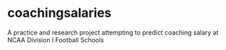# coachingsalaries
A practice and research project attempting to predict coaching salary at NCAA Division I Football Schools
